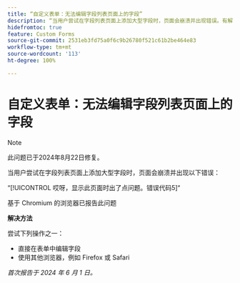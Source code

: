 ```yaml
---
title: “自定义表单：无法编辑字段列表页面上的字段”
description: “当用户尝试在字段列表页面上添加大型字段时，页面会崩溃并出现错误。有解决方法可用。”
hidefromtoc: true
feature: Custom Forms
source-git-commit: 2531eb3fd75a0f6c9b26780f521c61b2be464e83
workflow-type: tm+mt
source-wordcount: '113'
ht-degree: 100%

---
```



# 自定义表单：无法编辑字段列表页面上的字段

>[!NOTE]
>
>此问题已于2024年8月22日修复。

当用户尝试在字段列表页面上添加大型字段时，页面会崩溃并出现以下错误：

“[!UICONTROL 哎呀，显示此页面时出了点问题。错误代码5]“

基于 Chromium 的浏览器已报告此问题

**解决方法**

尝试下列操作之一：

* 直接在表单中编辑字段
* 使用其他浏览器，例如 Firefox 或 Safari

_首次报告于 2024 年 6 月 1 日。_
